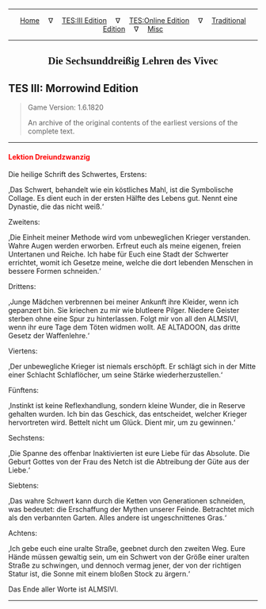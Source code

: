
---

<!-- Jekyll Page Links -->

<center>
<a href="../../../../index.html">Home</a>
&emsp;&nabla;&emsp;
<a href="../../../index-tes3.html">TES:III Edition</a>
&emsp;&nabla;&emsp;
<a href="../../../index-teso.html">TES:Online Edition</a>
&emsp;&nabla;&emsp;
<a href="../../../index-traditional.html">Traditional Edition</a>
&emsp;&nabla;&emsp;
<a href="../../../index-misc.html">Misc</a>
</center>

<!-- Markdown Body Below: -->

---

<center>
<h2><span style="font-family:Georgia">Die Sechsunddreißig Lehren des Vivec</span></h2>
</center>

## TES III: Morrowind Edition

> Game Version: 1.6.1820
>
> An archive of the original contents of the earliest versions of the complete text.

---

#### <span style="color:red">Lektion Dreiundzwanzig</span>

Die heilige Schrift des Schwertes, Erstens:

‚Das Schwert, behandelt wie ein köstliches Mahl, ist die Symbolische Collage. Es dient euch in der ersten Hälfte des Lebens gut. Nennt eine Dynastie, die das nicht weiß.‘

Zweitens:

‚Die Einheit meiner Methode wird vom unbeweglichen Krieger verstanden. Wahre Augen werden erworben. Erfreut euch als meine eigenen, freien Untertanen und Reiche. Ich habe für Euch eine Stadt der Schwerter errichtet, womit ich Gesetze meine, welche die dort lebenden Menschen in bessere Formen schneiden.‘

Drittens:

‚Junge Mädchen verbrennen bei meiner Ankunft ihre Kleider, wenn ich gepanzert bin. Sie kriechen zu mir wie blutleere Pilger. Niedere Geister sterben ohne eine Spur zu hinterlassen. Folgt mir von all den ALMSIVI, wenn ihr eure Tage dem Töten widmen wollt. AE ALTADOON, das dritte Gesetz der Waffenlehre.‘

Viertens:

‚Der unbewegliche Krieger ist niemals erschöpft. Er schlägt sich in der Mitte einer Schlacht Schlaflöcher, um seine Stärke wiederherzustellen.‘

Fünftens:

‚Instinkt ist keine Reflexhandlung, sondern kleine Wunder, die in Reserve gehalten wurden. Ich bin das Geschick, das entscheidet, welcher Krieger hervortreten wird. Bettelt nicht um Glück. Dient mir, um zu gewinnen.‘

Sechstens:

‚Die Spanne des offenbar Inaktivierten ist eure Liebe für das Absolute. Die Geburt Gottes von der Frau des Netch ist die Abtreibung der Güte aus der Liebe.‘

Siebtens:

‚Das wahre Schwert kann durch die Ketten von Generationen schneiden, was bedeutet: die Erschaffung der Mythen unserer Feinde. Betrachtet mich als den verbannten Garten. Alles andere ist ungeschnittenes Gras.‘

Achtens:

‚Ich gebe euch eine uralte Straße, geebnet durch den zweiten Weg. Eure Hände müssen gewaltig sein, um ein Schwert von der Größe einer uralten Straße zu schwingen, und dennoch vermag jener, der von der richtigen Statur ist, die Sonne mit einem bloßen Stock zu ärgern.‘

Das Ende aller Worte ist ALMSIVI.

---
